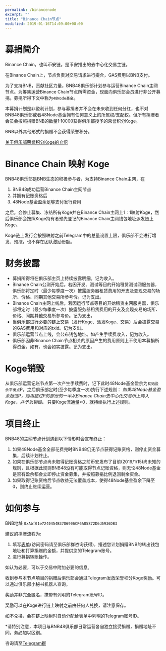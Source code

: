 ```yaml
---
permalink: /binancenode
excerpt: ""
title: "Binance Chain节点"
modified: 2019-01-16T14:09:00+08:00
---
```

# 募捐简介
Binance Chain，也叫币安链。是币安推出的去中心化交易主链。

在Binance Chain上，节点负责对交易请求进行撮合，GAS费用以BNB支付。

为了支持BNB，贡献社区力量，BNB48俱乐部计划参与运营Binance Chain主网节点。为筹集运营Binance Chain节点所需资金，现面向俱乐部会员进行非公开募捐。募捐所得下文中称为`48Node基金`。

本募捐计划是非盈利计划，参与募捐者并不会在未来收到任何分红，也不对BNB48俱乐部或者48Node基金拥有任何意义上的所属权/支配权。但所有捐赠者会员会按照捐赠BNB的数量1:10000获得俱乐部授予的荣誉积分Koge。

BNB以外其他形式的捐赠不会获得荣誉积分。

[关于俱乐部荣誉积分Koge的介绍](http://bnb48.club/koge48)

# Binance Chain 映射 Koge
BNB48俱乐部是BNB生态的积极参与者，为支持Binance Chain主网，在
1. BNB48成功运营Binance Chain主网节点
2. 并拥有记账资格后
3. 48Node基金盈余足够支付发行费用

之后，会停止募集、冻结所有Koge并在Binance Chain主网上1：1映射Koge，然后俱乐部会按照Koge持有者预先登记的Binance Chain主网钱包地址派发链上Koge。

Koge链上发行会按照映射之前Telegram中的总量设置上限，俱乐部不会进行增发、预挖，也不存在团队激励份额。

# 财务披露
- 募捐所得将在俱乐部主页上持续披露明细。记为收入。
- Binance Chain公测开始后，若因开发、测试等目的开始租赁测试网服务器，俱乐部将定时（最少每季度一次）披露服务器租赁费用的开支及变现交易的场所、价格、同期其他交易所参考价。记为支出。
- Binance Chain主网上线后，若因运行节点等目的开始租赁主网服务器，俱乐部将定时（最少每季度一次）披露服务器租赁费用的开支及变现交易的场所、价格、同期其他交易所参考价。记为支出。
- 当俱乐部进行必要的链上交易（发行Koge、派发Koge、交易）后会披露交易的GAS费用和对应的txid。记为支出。
- 俱乐部运营节点上线，会公布钱包地址。如产生手续费收入，记为收入。
- 俱乐部因非Binance Chain节点相关的原因产生的费用原则上不使用本募捐所得资金，如有，也会如实披露。记为支出。

# Koge销毁
从俱乐部运营记账节点第一次产生手续费时，记下此时48Node基金盈余为`初始盈余平衡点`P，之后俱乐部定时(至少每季度一次)执行下述规则：
*如果48Node基金盈余超过P，则用超过P的部分的一半从Binance Chain去中心化交易所上购入Koge，并予以销毁。*
只要Koge流通量>0，就持续执行上述规则。

# 项目终止
BNB48的主网节点计划遇到以下情形时会宣布终止：
1. 如果48Node基金全部花费完时BNB48仍无节点获得记账资格，则停止资金募集，后续计划终止。
1. 如果在俱乐部节点尚未取得记账资格之前币安发布了目前(2019/1/15)尚未知的规则，且根据此规则BNB48没有可能取得节点记账资格，则无论48Node基金是否有盈余都会立即停止资金募集，并按照募捐比例退回剩余资金。
1. 如果取得记账资格后节点收益无法覆盖成本，使得48Node基金盈余下降至0，则终止继续运营。

# 如何参与

BNB地址 `0xAbf01e7240454B37D6906CF6A85872D6d5936DB3`

建议的捐赠流程为:
1. 填写[表单](http://bnb48club.mikecrm.com/c3iNLGn)(访问密码请至俱乐部群咨询获得)，描述您计划捐赠BNB的转出钱包地址和打算捐赠的金额，并提供您的Telegram账号。
2. 进行募捐转账操作。

如认为必要，可以于交易中附加必要的信息。

收到参与本节点项目的捐赠后俱乐部会通过Telegram发放荣誉积分Koge奖励。可以通过俱乐部小秘书机器人查询。

奖励并非完全匿名，携带有列明的Telegram账号ID。

奖励可以在Koge进行链上映射之前由任何人兑换，请注意保存。

如不兑换，会在链上映射时自动分配给表单中列明的Telegram账号ID。

\*请特别注意，本项目与BNB48俱乐部日常运营各自独立接受捐赠，捐赠地址不同，务必加以区别。

咨询请至[Telegram群](https://t.me/bnb48club_cn)
